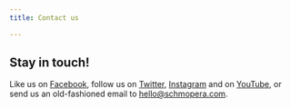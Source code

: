 ```yaml
---
title: Contact us

---
```

## Stay in touch!

Like us on [Facebook](https://www.facebook.com/schmopera), follow us on [Twitter](https://twitter.com/Schmopera), [Instagram](https://www.instagram.com/schmopera/) and on [YouTube](https://www.youtube.com/channel/UCbNNVvl8UZY-3ghpG2YhTtg), or send us an old-fashioned email to [hello@schmopera.com](mailto:hello@schmopera.com). 